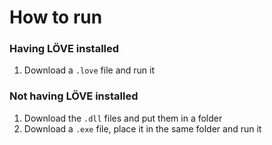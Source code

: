 # How to run
### Having LÖVE installed
1. Download a `.love` file and run it

### Not having LÖVE installed
1. Download the `.dll` files and put them in a folder
2. Download a `.exe` file, place it in the same folder and run it
